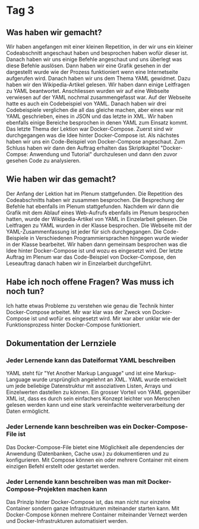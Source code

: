 # Tag 3

## Was haben wir gemacht?
Wir haben angefangen mit einer kleinen Repetition, in der wir uns ein kleiner Codeabschnitt angeschaut haben und besprochen haben wofür dieser ist. Danach haben wir uns einige Befehle angeschaut und uns überlegt was diese Befehle auslösen. Dann haben wir eine Grafik gesehen in der dargestellt wurde wie der Prozess funktioniert wenn eine Internetseite aufgerufen wird. Danach haben wir uns dem Thema YAML gewidmet. Dazu haben wir den Wikipedia-Artikel gelesen. Wir haben dann einige Leitfragen zu YAML beantwortet. Anschliessen wurden wir auf eine Webseite verwiesen auf der YAML nochmal zusammengefasst war. Auf der Webseite hatte es auch ein Codebeispiel von YAML. Danach haben wir drei Codebeispiele verglichen die all das gleiche machen, aber eines war mit YAML geschrieben, eines in JSON und das letzte in XML. Wir haben ebenfalls einige Bereiche besprochen in denen YAML zum Einsatz kommt. Das letzte Thema der Lektion war Docker-Compose. Zuerst sind wir durchgegangen was die Idee hinter Docker-Compose ist. Als nächstes haben wir uns ein Code-Beispiel von Docker-Compose angeschaut. Zum Schluss haben wir dann den Auftrag erhalten das Skriptkapitel "Docker-Compse: Anwendung und Tutorial" durchzulesen und dann den zuvor gesehen Code zu analysieren.

## Wie haben wir das gemacht?
Der Anfang der Lektion hat im Plenum stattgefunden. Die Repetition des Codeabschnitts haben wir zusammen besprochen. Die Besprechung der Befehle hat ebenfalls im Plenum stattgefunden. Nachdem wir dann die Grafik mit dem Ablauf eines Web-Aufrufs ebenfalls im Plenum besprochen hatten, wurde der Wikipedia-Artikel von YAML in Einzelarbeit gelesen. Die Leitfragen zu YAML wurden in der Klasse besprochen. Die Webseite mit der YAML-Zusammenfassung ist jeder für sich durchgegangen. Die Code-Beispiele in Verschiedenen Programmiersprachen hingegen wurde wieder in der Klasse bearbeitet. Wir haben dann gemeinsam besprochen was die Idee hinter Docker-Compose ist und wozu es eingesetzt wird. Der letzte Auftrag im Plenum war das Code-Beispiel von Docker-Compose, den Leseauftrag danach haben wir in Einzelarbeit durchgeführt.

## Habe ich noch offene Fragen? Was muss ich noch tun?
Ich hatte etwas Probleme zu verstehen wie genau die Technik hinter Docker-Compose arbeitet. Mir war klar was der Zweck von Docker-Compose ist und wofür es eingesetzt wird. Mir war aber unklar wie der Funktionsprozess hinter Docker-Compose funktioniert.

## Dokumentation der Lernziele

### Jeder Lernende kann das Dateiformat YAML beschreiben
YAML steht für "Yet Another Markup Language" und ist eine Markup-Language wurde ursprünglich angelehnt an XML. YAML wurde entwickelt um jede beliebige Datenstruktur mit assoziativen Listen, Arrays und Einzelwerten dastellen zu können. Ein grosser Vorteil von YAML gegenüber XML ist, dass es durch sein einfachers Konzept leichter von Menschen gelesen werden kann und eine stark vereinfachte weiterverarbeitung der Daten ermöglicht.

### Jeder Lernende kann beschreiben was ein Docker-Compose-File ist
Das Docker-Compose-File bietet eine Möglichkeit alle dependencies der Anwendung (Datenbanken, Cache usw.) zu dokumentieren und zu konfigurieren. Mit Compose können ein oder mehrere Container mit einem einzigen Befehl erstellt oder gestartet werden.

### Jeder Lernende kann beschreiben was man mit Docker-Compose-Projekten machen kann
Das Prinzip hinter Docker-Compose ist, das man nicht nur einzelne Container sondern ganze Infrastrukturen miteinander starten kann. Mit Docker-Compose können mehrere Container miteinander Vernezt werden und Docker-Infrastrukturen automatisiert werden.
